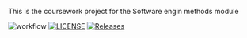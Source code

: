 This is the coursework project for the Software engin methods module

![workflow](https://github.com/<UserName>/<RepositoryName>/actions/workflows/main.yml/badge.svg)
[![LICENSE](https://img.shields.io/github/license/ProperUmgak/sem.svg?style=flat-square)](https://github.com/ProperUmgak/sem/blob/master/LICENSE)
[![Releases](https://img.shields.io/github/release/ProperUmgak/sem/all.svg?style=flat-square)](https://github.com/ProperUmgak/sem/releases)